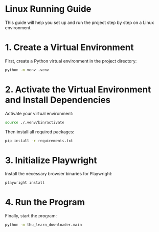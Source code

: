 # Linux Running Guide

This guide will help you set up and run the project step by step on a Linux environment.

# 1. Create a Virtual Environment

First, create a Python virtual environment in the project directory:

```bash
python -m venv .venv
```

# 2. Activate the Virtual Environment and Install Dependencies

Activate your virtual environment:

```bash
source ./.venv/bin/activate
```

Then install all required packages:

```bash
pip install -r requirements.txt
```

# 3. Initialize Playwright

Install the necessary browser binaries for Playwright:

```bash
playwright install
```

# 4. Run the Program

Finally, start the program:

```bash
python -m thu_learn_downloader.main
```
